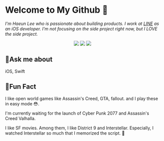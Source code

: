 # Welcome to My Github 📝

*I'm Haeun Lee who is passionate about building products. I work at [LINE](https://linepluscorp.com/) as an iOS developer. I'm not focusing on the side project right now, but I LOVE the side project.*

<div align="center">
    <img src="https://img.shields.io/badge/HP-100-red">
    <img src="https://img.shields.io/badge/Age-24-ff69b4">
    <img src="https://img.shields.io/badge/Language-Swift-orange">
</div>


## 👀Ask me about
iOS, Swift


## 🧐Fun Fact 
I like open world games like Assassin's Creed, GTA, fallout. and I play these in easy mode 😳.

I'm currently waiting for the launch of Cyber Punk 2077 and Assassin's Creed Valhalla.

I like SF movies. Among them, I like District 9 and Interstellar. Especially, I watched Interstellar so much that I memorized the script. 🚀

<!--
**Haeuncs/Haeuncs** is a ✨ _special_ ✨ repository because its `README.md` (this file) appears on your GitHub profile.

Here are some ideas to get you started:

- 🔭 I’m currently working on ...
- 🌱 I’m currently learning ...
- 👯 I’m looking to collaborate on ...
- 🤔 I’m looking for help with ...
- 💬 Ask me about ...
- 📫 How to reach me: ...
- 😄 Pronouns: ...
- ⚡ Fun fact: ...
-->
